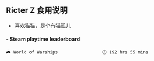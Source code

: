 ## Ricter Z 食用说明
- 喜欢猫猫，是个冇猫孤儿

<!-- steam-box start -->
#### - Steam playtime leaderboard
```text
🎮 World of Warships                 🕘 192 hrs 55 mins
```
<!-- Powered by https://github.com/YouEclipse/steam-box . -->
<!-- steam-box end -->
